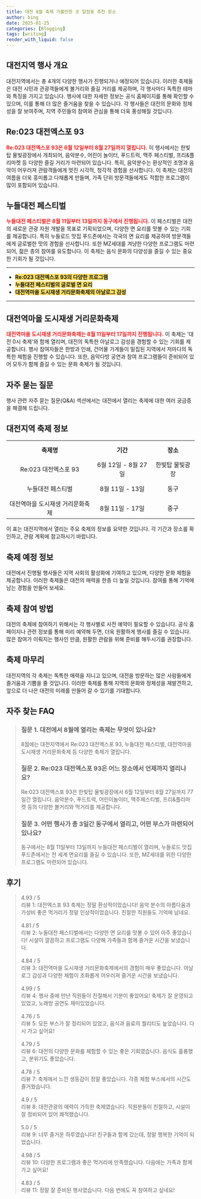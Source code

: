 ```yaml
---
title: 대전 8월 축제 가볼만한 곳 일정표 추천 장소
author: bing
date: 2025-01-25
categories: [Blogging]
tags: [writing]
render_with_liquid: false
---
```



<h2 id='대전지역행사개요'>대전지역 행사 개요</h2>

<p>대전지역에서는 총 4개의 다양한 행사가 진행되거나 예정되어 있습니다. 이러한 축제들은 대전 시민과 관광객들에게 볼거리와 즐길 거리를 제공하며, 각 행사마다 독특한 테마와 특징을 가지고 있습니다. 행사에 대한 자세한 정보는 공식 홈페이지를 통해 확인할 수 있으며, 이를 통해 더 많은 즐거움을 찾을 수 있습니다. 각 행사들은 대전의 문화와 정체성을 잘 보여주며, 지역 주민들의 참여와 관심을 통해 더욱 풍성해질 것입니다.</p>

<h2 id='Re023_대전엑스포_93'>Re:023 대전엑스포 93</h2>

<p><b><span style="color: #ee2323;">Re:023 대전엑스포 93은 6월 12일부터 8월 27일까지 열립니다.</span></b> 이 행사에서는 한빛탑 물빛광장에서 개최되어, 음악분수, 어린이 놀이터, 푸드트럭, 맥주 페스티벌, 프리&플리마켓 등 다양한 즐길 거리가 마련되어 있습니다. 특히, 음악분수는 환상적인 조명과 음악이 어우러져 관람객들에게 멋진 시각적, 청각적 경험을 선사합니다. 이 축제는 대전의 여름을 더욱 흥미롭고 다채롭게 만들며, 가족 단위 방문객들에게도 적합한 프로그램이 많이 포함되어 있습니다.</p>

<h2 id='누들대전_페스티벌'>누들대전 페스티벌</h2>

<p><b><span style="color: #ee2323;">누들대전 페스티벌은 8월 11일부터 13일까지 동구에서 진행됩니다.</span></b> 이 페스티벌은 대전의 새로운 관광 자원 개발을 목표로 기획되었으며, 다양한 면 요리를 맛볼 수 있는 기회를 제공합니다. 특히 누들로드 맛집 푸드존에서는 각국의 면 요리를 제공하여 방문객들에게 글로벌한 맛의 경험을 선사합니다. 또한 MZ세대를 겨냥한 다양한 프로그램도 마련되어, 젊은 층의 참여를 유도합니다. 이 축제는 음식 문화의 다양성을 즐길 수 있는 중요한 기회가 될 것입니다.</p>

<hr />

<ul>
    <li><b><span style="background-color: #ffe066;">Re:023 대전엑스포 93의 다양한 프로그램</span></b></li>
    <li><b><span style="background-color: #ffe066;">누들대전 페스티벌의 글로벌 면 요리</span></b></li>
    <li><b><span style="background-color: #ffe066;">대전역마을 도시재생 거리문화축제의 아날로그 감성</span></b></li>
</ul>

<hr />

<h2 id='대전역마을_도시재생_거리문화축제'>대전역마을 도시재생 거리문화축제</h2>

<p><b><span style="color: #ee2323;">대전역마을 도시재생 거리문화축제는 8월 11일부터 17일까지 진행됩니다.</span></b> 이 축제는 '대전 0시 축제'와 함께 열리며, 대전의 독특한 아날로그 감성을 경험할 수 있는 기회를 제공합니다. 행사 참여자들은 한방과 인쇄, 건어물 가게들이 밀집된 지역에서 저마다의 독특한 체험을 진행할 수 있습니다. 또한, 음악다방 공연과 참여 프로그램들이 준비되어 있어 모두가 함께 즐길 수 있는 문화 축제가 될 것입니다.</p>

<h2 id='자주_묻는_질문'>자주 묻는 질문</h2>

<p>행사 관련 자주 묻는 질문(Q&A) 섹션에서는 대전에서 열리는 축제에 대한 여러 궁금증을 해결해 드립니다.</p>

<h2 id='대전지역_축제_정보'>대전지역 축제 정보</h2>

<table>
    <tr>
        <td style="text-align: center; height: 50px;"><b>축제명</b></td>
        <td style="text-align: center; height: 50px;"><b>기간</b></td>
        <td style="text-align: center; height: 50px;"><b>장소</b></td>
    </tr>
    <tr>
        <td style="text-align: center; height: 50px;">Re:023 대전엑스포 93</td>
        <td style="text-align: center; height: 50px;">6월 12일 - 8월 27일</td>
        <td style="text-align: center; height: 50px;">한빛탑 물빛광장</td>
    </tr>
    <tr>
        <td style="text-align: center; height: 50px;">누들대전 페스티벌</td>
        <td style="text-align: center; height: 50px;">8월 11일 - 13일</td>
        <td style="text-align: center; height: 50px;">동구</td>
    </tr>
    <tr>
        <td style="text-align: center; height: 50px;">대전역마을 도시재생 거리문화축제</td>
        <td style="text-align: center; height: 50px;">8월 11일 - 17일</td>
        <td style="text-align: center; height: 50px;">중구</td>
    </tr>
</table>

<p>이 표는 대전지역에서 열리는 주요 축제의 정보를 요약한 것입니다. 각 기간과 장소를 확인하고, 관람 계획에 참고하시기 바랍니다.</p>

<h2 id='축제_예정정보'>축제 예정 정보</h2>

<p>대전에서 진행될 행사들은 지역 사회의 활성화에 기여하고 있으며, 다양한 문화 체험을 제공합니다. 이러한 축제들은 대전의 매력을 한층 더 높일 것입니다. 참여를 통해 기억에 남는 경험을 만들어 보세요.</p>

<h2 id='축제_참여방법'>축제 참여 방법</h2>

<p>대전의 축제에 참여하기 위해서는 각 행사별로 사전 예약이 필요할 수 있습니다. 공식 홈페이지나 관련 정보를 통해 미리 예약해 두면, 더욱 원활하게 행사를 즐길 수 있습니다. 많은 참여가 이뤄지는 행사인 만큼, 원활한 관람을 위해 준비를 해두시기를 권장합니다.</p>

<h2 id='축제_마무리'>축제 마무리</h2>

<p>대전지역의 각 축제는 독특한 매력을 지니고 있으며, 대전을 방문하는 많은 사람들에게 즐거움과 기쁨을 줄 것입니다. 이러한 축제를 통해 지역의 문화와 정체성을 재발견하고, 앞으로 더 나은 대전의 미래를 만들어 갈 수 있기를 기대합니다.</p>


<h2 id='자주_찾는_FAQ'>자주 찾는 FAQ</h2>
<div itemscope="" itemtype="https://schema.org/FAQPage"> 
<blockquote> 
<div itemscope="" itemprop="mainEntity" itemtype="https://schema.org/Question"> 
<h3 itemprop="name">질문 1. 대전에서 8월에 열리는 축제는 무엇이 있나요?</h3> 
<div itemscope="" itemprop="acceptedAnswer" itemtype="https://schema.org/Answer"> 
<span itemprop="text"> 
<p>8월에는 대전지역에서 Re:023 대전엑스포 93, 누들대전 페스티벌, 대전역마을 도시재생 거리문화축제 등 다양한 축제가 열립니다.</p> 
</span> 
</div> 
</div> 
<div itemscope="" itemprop="mainEntity" itemtype="https://schema.org/Question"> 
<h3 itemprop="name">질문 2. Re:023 대전엑스포 93은 어느 장소에서 언제까지 열리나요?</h3> 
<div itemscope="" itemprop="acceptedAnswer" itemtype="https://schema.org/Answer"> 
<span itemprop="text"> 
<p>Re:023 대전엑스포 93은 한빛탑 물빛광장에서 6월 12일부터 8월 27일까지 77일간 열립니다. 음악분수, 푸드트럭, 어린이놀이터, 맥주페스티벌, 프리&플리마켓 등의 다양한 볼거리와 먹거리를 제공합니다.</p> 
</span> 
</div> 
</div> 
<div itemscope="" itemprop="mainEntity" itemtype="https://schema.org/Question"> 
<h3 itemprop="name">질문 3. 어떤 행사가 총 3일간 동구에서 열리고, 어떤 부스가 마련되어 있나요?</h3> 
<div itemscope="" itemprop="acceptedAnswer" itemtype="https://schema.org/Answer"> 
<span itemprop="text"> 
<p>동구에서는 8월 11일부터 13일까지 누들대전 페스티벌이 열리며, 누들로드 맛집 푸드존에서는 전 세계 면요리를 즐길 수 있습니다. 또한, MZ세대를 위한 다양한 프로그램도 마련되어 있습니다.</p> 
</span> 
</div> 
</div> 
</blockquote> 
</div>
<h2 id='후기'>후기</h2>
<div itemscope itemtype="https://schema.org/Product">
  <blockquote>
  <div itemprop="review" itemscope itemtype="https://schema.org/Review">
      <div itemprop="reviewRating" itemscope itemtype="https://schema.org/Rating"> <span itemprop="ratingValue">4.93</span> / <span itemprop="bestRating">5</span> </div>
      <span itemprop="reviewBody">리뷰 1: 대전엑스포 93 축제는 정말 환상적이었습니다! 음악 분수의 아름다움과 가성비 좋은 먹거리가 정말 인상적이었습니다. 친절한 직원들도 기억에 남네요.</span>
  </div>
  <br>
  <div itemprop="review" itemscope itemtype="https://schema.org/Review">
      <div itemprop="reviewRating" itemscope itemtype="https://schema.org/Rating"> <span itemprop="ratingValue">4.81</span> / <span itemprop="bestRating">5</span> </div>
      <span itemprop="reviewBody">리뷰 2: 누들대전 페스티벌에서는 다양한 면 요리를 맛볼 수 있어 아주 좋았습니다! 시설이 깔끔하고 프로그램도 다양해 가족들과 함께 즐거운 시간을 보냈습니다.</span>
  </div>
  <br>
  <div itemprop="review" itemscope itemtype="https://schema.org/Review">
      <div itemprop="reviewRating" itemscope itemtype="https://schema.org/Rating"> <span itemprop="ratingValue">4.84</span> / <span itemprop="bestRating">5</span> </div>
      <span itemprop="reviewBody">리뷰 3: 대전역마을 도시재생 거리문화축제에서의 경험이 매우 좋았습니다. 아날로그 감성과 다양한 체험이 조화롭게 어우러져 즐거운 시간을 보냈습니다.</span>
  </div>
  <br>
  <div itemprop="review" itemscope itemtype="https://schema.org/Review">
      <div itemprop="reviewRating" itemscope itemtype="https://schema.org/Rating"> <span itemprop="ratingValue">4.99</span> / <span itemprop="bestRating">5</span> </div>
      <span itemprop="reviewBody">리뷰 4: 행사 중에 만난 직원들이 친절해서 기분이 좋았어요! 축제가 잘 운영되고 있었고, 노래방 공연도 재미있었습니다.</span>
  </div>
  <br>
  <div itemprop="review" itemscope itemtype="https://schema.org/Review">
      <div itemprop="reviewRating" itemscope itemtype="https://schema.org/Rating"> <span itemprop="ratingValue">4.76</span> / <span itemprop="bestRating">5</span> </div>
      <span itemprop="reviewBody">리뷰 5: 모든 부스가 잘 정리되어 있었고, 음식과 음료의 퀄리티도 높았습니다. 다시 가고 싶어요!</span>
  </div>
  <br>
  <div itemprop="review" itemscope itemtype="https://schema.org/Review">
      <div itemprop="reviewRating" itemscope itemtype="https://schema.org/Rating"> <span itemprop="ratingValue">4.79</span> / <span itemprop="bestRating">5</span> </div>
      <span itemprop="reviewBody">리뷰 6: 대전의 다양한 문화를 체험할 수 있는 좋은 기회였습니다. 음식도 훌륭했고, 분위기도 좋았습니다.</span>
  </div>
  <br>
  <div itemprop="review" itemscope itemtype="https://schema.org/Review">
      <div itemprop="reviewRating" itemscope itemtype="https://schema.org/Rating"> <span itemprop="ratingValue">4.78</span> / <span itemprop="bestRating">5</span> </div>
      <span itemprop="reviewBody">리뷰 7: 축제에서 느낀 생동감이 정말 좋았습니다. 각종 체험 부스에서의 시간도 즐거웠습니다.</span>
  </div>
  <br>
  <div itemprop="review" itemscope itemtype="https://schema.org/Review">
      <div itemprop="reviewRating" itemscope itemtype="https://schema.org/Rating"> <span itemprop="ratingValue">4.9</span> / <span itemprop="bestRating">5</span> </div>
      <span itemprop="reviewBody">리뷰 8: 대전관광의 매력이 가득한 축제였습니다. 직원분들이 친절하고, 시설이 잘 정비되어 있어 쾌적했습니다.</span>
  </div>
  <br>
  <div itemprop="review" itemscope itemtype="https://schema.org/Review">
      <div itemprop="reviewRating" itemscope itemtype="https://schema.org/Rating"> <span itemprop="ratingValue">5.0</span> / <span itemprop="bestRating">5</span> </div>
      <span itemprop="reviewBody">리뷰 9: 너무 즐거운 하루였습니다! 친구들과 함께 갔는데, 정말 행복한 기억이 되었습니다.</span>
  </div>
  <br>
  <div itemprop="review" itemscope itemtype="https://schema.org/Review">
      <div itemprop="reviewRating" itemscope itemtype="https://schema.org/Rating"> <span itemprop="ratingValue">4.98</span> / <span itemprop="bestRating">5</span> </div>
      <span itemprop="reviewBody">리뷰 10: 다양한 프로그램과 좋은 먹거리에 만족했습니다. 다음에는 가족과 함께 가고 싶어요!</span>
  </div>
  <br>
  <div itemprop="review" itemscope itemtype="https://schema.org/Review">
      <div itemprop="reviewRating" itemscope itemtype="https://schema.org/Rating"> <span itemprop="ratingValue">4.83</span> / <span itemprop="bestRating">5</span> </div>
      <span itemprop="reviewBody">리뷰 11: 정말 잘 준비된 행사였습니다. 다음 번에도 꼭 참여하고 싶네요!</span>
  </div>
  </blockquote>
</div>
